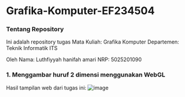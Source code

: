 # Grafika-Komputer-EF234504

### Tentang Repository
Ini adalah repository tugas
Mata Kuliah: Grafika Komputer
Departemen: Teknik Informatik ITS

Oleh
Nama: Luthfiyyah hanifah amari
NRP: 5025201090


### 1. Menggambar huruf 2 dimensi menggunakan WebGL

Hasil tampilan web dari tugas ini:
![image](https://github.com/luthfiyyah-a/Grafika-Komputer-EF234504/assets/79054230/8c44ac88-bd4f-4689-b085-6ee2df58d8b3)
